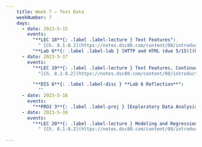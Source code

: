 ```yaml
---
    title: Week 7 – Text Data
    weekNumber: 7
    days:
      - date: 2023-5-15
        events:
          "**LEC 18**{: .label .label-lecture } Text Features":
            " [Ch. 8.1-8.2](https://notes.dsc80.com/content/08/introduction.html)"
          "**Lab 6**{: .label .label-lab } [HTTP and HTML (due 5/15)](https://github.com/dsc-courses/dsc80-2023-sp/blob/main/labs/06-http/lab.ipynb)":
      - date: 2023-5-17
        events:
          "**LEC 19**{: .label .label-lecture } Text Features, Continued":
            "[Ch. 8.1-8.2](https://notes.dsc80.com/content/08/introduction.html)"

          "**DIS 6**{: .label .label-disc } **Lab 6 Reflection**":
            ""
      - date: 2023-5-18
        events:
          "**PROJ 3**{: .label .label-proj } [Exploratory Data Analysis 📊 (due 5/18, no checkpoint)](https://github.com/dsc-courses/dsc80-2023-sp/blob/main/projects/03-topics/template.ipynb)":
      - date: 2023-5-19
        events:
          "**LEC 20**{: .label .label-lecture } Modeling and Regression":
            " [Ch. 8.1-8.2](https://notes.dsc80.com/content/08/introduction.html)"
                
---
```

